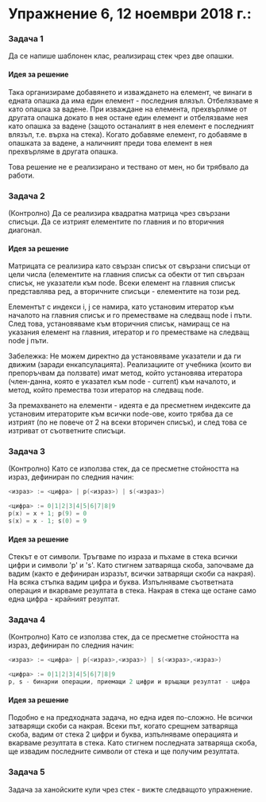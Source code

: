 # Упражнение 6, 12 ноември 2018 г.:

### Задача 1 ###
Да се напише шаблонен клас, реализиращ стек чрез две опашки.

#### Идея за решение ####
Така организираме добавянето и изваждането на елемент, че винаги в едната опашка да има един елемент - последния влязъл. Отбелязваме я като опашка за вадене. При изваждане на елемента, прехвърляме от другата опашка докато в нея остане един елемент и отбелязваме нея като опашка за вадене (защото останалият в нея елемент е последният влязъл, т.е. върха на стека).
Когато добавяме елемент, го добавяме в опашката за вадене, а наличният преди това елемент в нея прехвърляме в другата опашка.

Това решение не е реализирано и тествано от мен, но би трябвало да работи.

### Задача 2 ###
(Контролно) Да се реализира квадратна матрица чрез свързани списъци. Да се изтрият елементите по главния и по вторичния диагонал.

#### Идея за решение ####
Матрицата се реализира като свързан списък от свързани списъци от цели числа (елементите на главния списък са обекти от тип свързан списък, не указатели към node. Всеки елемент на главния списък представлява ред, а вторичните списъци - елементите на този ред.

Елементът с индекси i, j се намира, като установим итератор към началото на главния списък и го преместваме на следващ node i пъти. След това, установяваме към вторичния списък, намиращ се на указания елемент на главния, итератор и го преместваме на следващ node j пъти. 

Забележка: Не можем директно да установяваме указатели и да ги движим (заради енкапсулацията). Реализациите от учебника (които ви препоръчвам да ползвате) имат метод, който установява итератора (член-данна, която е указател към node - current) към началото, и метод, който премества този итератор на следващ node.

За премахването на елементи - идеята е да пресметнем индексите да установим итераторите към всички node-ове, които трябва да се изтрият (по не повече от 2 на всеки вторичен списък), и след това се изтриват от съответните списъци.

### Задача 3 ###
(Контролно) Като се използва стек, да се пресметне стойността на израз, дефиниран по следния начин:
```c++
<израз> := <цифра> | p(<израз>) | s(<израз>)

<цифра> := 0|1|2|3|4|5|6|7|8|9
p(x) = x + 1; p(9) = 0
s(x) = x - 1; s(0) = 9
```

#### Идея за решение ####
Стекът е от символи. Тръгваме по израза и пъхаме в стека всички цифри и символи 'p' и 's'. Като стигнем затваряща скоба, започваме да вадим (както е дефиниран изразът, всички затварящи скоби са накрая). На всяка стъпка вадим цифра и буква. Изпълняваме съответната операция и вкарваме резултата в стека. Накрая в стека ще остане само една цифра - крайният резултат.

### Задача 4 ###
(Контролно) Като се използва стек, да се пресметне стойността на израз, дефиниран по следния начин:
```c++
<израз> := <цифра> | p(<израз>,<израз>) | s(<израз>,<израз>)

<цифра> := 0|1|2|3|4|5|6|7|8|9
p, s - бинарни операции, приемащи 2 цифри и връщащи резултат - цифра
```

#### Идея за решение ####
Подобно е на предходната задача, но една идея по-сложно. Не всички затварящи скоби са накрая. Всеки път, когато срещнем затваряща скоба, вадим от стека 2 цифри и буква, изпълняваме операцията и вкарваме резултата в стека. Като стигнем последната затваряща скоба, ще извадим последните символи от стека и ще получим резултата.

### Задача 5 ###
Задача за ханойските кули чрез стек - вижте следващото упражнение.

